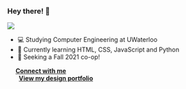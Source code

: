 ### Hey there! 👋
![](https://komarev.com/ghpvc/?username=azizul-c&color=blueviolet)

- 💻 Studying Computer Engineering at UWaterloo
- 🌱 Currently learning HTML, CSS, JavaScript and Python
- 💼 Seeking a Fall 2021 co-op!

<img src="https://image.flaticon.com/icons/png/512/174/174857.png" width="15" height="15">  **[Connect with me](linkedin.com/in/azizul-c)  
<img src="https://user-images.githubusercontent.com/71241543/123558957-44c07900-d767-11eb-81e5-5ff663499451.png" width="23" height="13"> [View my design portfolio](be.net/azizul-c)**



<!--
**azizul-c/azizul-c** is a ✨ _special_ ✨ repository because its `README.md` (this file) appears on your GitHub profile.

Here are some ideas to get you started:

- 🔭 I’m currently working on ...
- 🌱 I’m currently learning ...
- 👯 I’m looking to collaborate on ...
- 🤔 I’m looking for help with ...
- 💬 Ask me about ...
- 📫 How to reach me: ...
- 😄 Pronouns: ...
- ⚡ Fun fact: ...
-->
